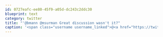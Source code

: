 ```yaml
---
id: 0727eafc-ee80-45f9-a05d-dc243c2ddc30
blueprint: text
category: twitter
title: "'@bmann @msurman Great discussion wasn't it?"
caption: '<span class="username username_linked">@<a href="https://twitter.com/bmann" title="Boris Mann">bmann</a></span> <span class="username username_linked">@<a href="https://twitter.com/msurman" title="Mark Surman">msurman</a></span> Great discussion wasn''t it?'
---
```

